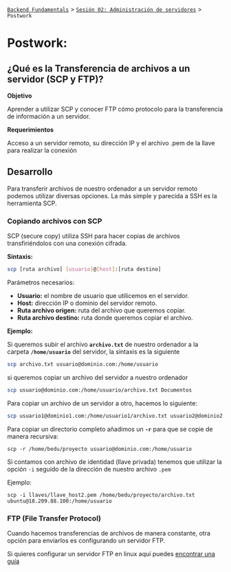 [`Backend Fundamentals`](../../README.md) > [`Sesión 02: Administración de servidores`](../README.md) > `Postwork`

# Postwork: 

## ¿Qué es la Transferencia de archivos a un servidor (SCP y FTP)?

**Objetivo**

Aprender a utilizar SCP y conocer FTP cómo protocolo para la transferencia de información a un servidor.

**Requerimientos**

Acceso a un servidor remoto, su dirección IP y el archivo .pem de la llave para realizar la conexión

## Desarrollo

Para transferir archivos de nuestro ordenador a un servidor remoto podemos utilizar diversas opciones. La más simple y parecida a SSH es la herramienta SCP.

### Copiando archivos con SCP

SCP (secure copy) utiliza SSH para hacer copias  de archivos transfiriéndolos con una conexión cifrada.

**Sintaxis:**

```bash
scp [ruta archivo] [usuario]@[host]:[ruta destino]
```

Parámetros necesarios:

- **Usuario:** el nombre de usuario que utilicemos en el servidor.
- **Host:** dirección IP o dominio del servidor remoto.
- **Ruta archivo origen:** ruta del archivo que queremos copiar.
- **Ruta archivo destino:** ruta donde queremos copiar el archivo.

**Ejemplo:**

Si queremos subir el archivo **`archivo.txt`** de nuestro ordenador a la carpeta **`/home/usuario`** del servidor, la sintaxis es la siguiente

```bash
scp archivo.txt usuario@dominio.com:/home/usuario
```

si queremos copiar un archivo del servidor a nuestro ordenador

```bash
scp usuario@dominio.com:/home/usuario/archivo.txt Documentos
```

Para copiar un archivo de un servidor a otro, hacemos lo siguiente:

```bash
scp usuario1@dominio1.com:/home/usuario1/archivo.txt usuario2@dominio2.com:/home/usuario2/
```

Para copiar un directorio completo añadimos un **`-r`** para que se copie de manera recursiva:

```
scp -r /home/bedu/proyecto usuario@dominio.com:/home/usuario
```

Si contamos con archivo de identidad (llave privada) tenemos que utilizar la opción `-i` seguido de la dirección de nuestro archivo `.pem`

Ejemplo:

```
scp -i llaves/llave_host2.pem /home/bedu/proyecto/archivo.txt ubuntu@18.209.88.100:/home/usuario
```

### FTP (File Transfer Protocol)

Cuando hacemos transferencias de archivos de manera constante, otra opción para enviarlos es configurando un servidor FTP.

Si quieres configurar un servidor FTP en linux aquí puedes [encontrar una guía](https://medium.com/@oscarricardosan/montar-servidor-ftp-en-linux-37accc96571f)
